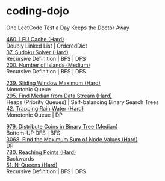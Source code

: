 # coding-dojo
One LeetCode Test a Day Keeps the Doctor Away



[460. LFU Cache (Hard)](Day1.md) \
Doubly Linked List | OrderedDict\
[37. Sudoku Solver (Hard)](Day1.md) \
Recursive Definition | BFS | DFS\
[200. Number of Islands (Medium)](Day1.md)\
Recursive Definition | BFS | DFS

[239. Sliding Window Maximum (Hard)](Day2.md) \
Monotonic Queue\
[295. Find Median from Data Stream (Hard)](Day2.md) \
Heaps (Priority Queues) | Self-balancing Binary Search Trees\
[42. Trapping Rain Water (Hard)](Day2.md)\
Monotonic Queue | DP

[979. Distribute Coins in Binary Tree (Median)](Day3.md)\
Bottom-UP DFS | BFS\
[3068. Find the Maximum Sum of Node Values (Hard)](Day3.md)\
DP\
[780. Reaching Points (Hard)](Day3.md)\
Backwards\
[51. N-Queens (Hard)](Day3.md)\
Recursive Definition | BFS | DFS
